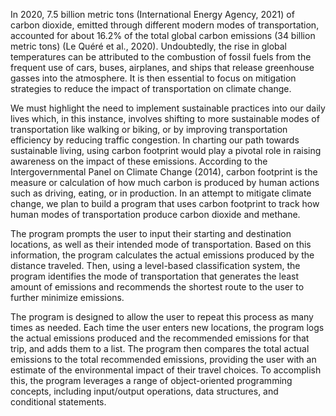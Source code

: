 In 2020, 7.5 billion metric tons (International Energy Agency, 2021) of carbon dioxide, emitted through different modern modes of transportation, accounted for about 16.2% of the total global carbon emissions (34 billion metric tons) (Le Quéré et al., 2020). Undoubtedly, the rise in global temperatures can be attributed to the combustion of fossil fuels from the frequent use of cars, buses, airplanes, and ships that release greenhouse gasses into the atmosphere. It is then essential to focus on mitigation strategies to reduce the impact of transportation on climate change. 

We must highlight the need to implement sustainable practices into our daily lives which, in this instance, involves shifting to more sustainable modes of transportation like walking or biking, or by improving transportation efficiency by reducing traffic congestion. In charting our path towards sustainable living, using carbon footprint would play a pivotal role in raising awareness on the impact of these emissions. According to the Intergovernmental Panel on Climate Change (2014), carbon footprint is the measure or calculation of how much carbon is produced by human actions such as driving, eating, or in production. In an attempt to mitigate climate change, we plan to build a program that uses carbon footprint to track how human modes of transportation produce carbon dioxide and methane. 

The program prompts the user to input their starting and destination locations, as well as their intended mode of transportation. Based on this information, the program calculates the actual emissions produced by the distance traveled. Then, using a level-based classification system, the program identifies the mode of transportation that generates the least amount of emissions and recommends the shortest route to the user to further minimize emissions.  
 
The program is designed to allow the user to repeat this process as many times as needed. Each time the user enters new locations, the program logs the actual emissions produced and the recommended emissions for that trip, and adds them to a list. The program then compares the total actual emissions to the total recommended emissions, providing the user with an estimate of the environmental impact of their travel choices. To accomplish this, the program leverages a range of object-oriented programming concepts, including input/output operations, data structures, and conditional statements.


